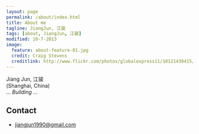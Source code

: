 ```yaml
---
layout: page
permalink: /about/index.html
title: About me
tagline: JiangJun, 江骏
tags: [about, JiangJun, 江骏]
modified: 10-7-2013
image:
  feature: about-feature-01.jpg
  credit: Craig Stevens
  creditlink: http://www.flickr.com/photos/globalexpress11/10121430415/in/explore-2013-10-06
---
```



Jiang Jun, 江骏  
(Shanghai, China)  
*... Building ...*

## Contact

* <jiangjun1990@gmail.com>
